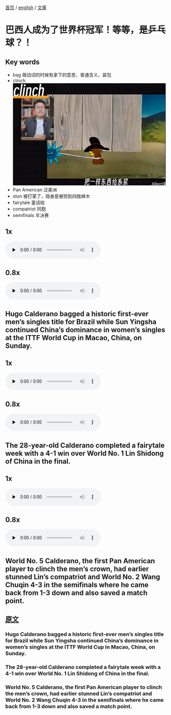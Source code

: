 [首页](https://printjs.github.io/blog) / [english](https://printjs.github.io/blog/docs/english) / [文章](https://printjs.github.io/blog/docs/english/course_speak)

# 巴西人成为了世界杯冠军！等等，是乒乓球？！

## Key words
- bag 做动词的时候有拿下的意思，普通含义，装包
- clinch ![系紧](image.png)
- Pan American 泛美洲
- stun 被打蒙了，隐身是被惊到四肢麻木
- fairytale 童话般
- compatriot 同胞
- semifinals 半决赛

## 1x
<audio id="audio" controls="" preload="none">
    <source id="mp3" src="./audio_1_1.wav">
</audio>

## 0.8x
<audio id="audio" controls="" preload="none">
    <source id="mp3" src="./audio_1_0.8.wav">
</audio>

## Hugo Calderano bagged a historic first-ever men’s singles title for Brazil while Sun Yingsha continued China’s dominance in women’s singles at the ITTF World Cup in Macao, China, on Sunday.
 
## 1x
<audio id="audio" controls="" preload="none">
    <source id="mp3" src="./audio_2_1.wav">
</audio>

## 0.8x
<audio id="audio" controls="" preload="none">
    <source id="mp3" src="./audio_2_0.8.wav">
</audio>

## The 28-year-old Calderano completed a fairytale week with a 4-1 win over World No. 1 Lin Shidong of China in the final.

## 1x
<audio id="audio" controls="" preload="none">
    <source id="mp3" src="./audio_3_1.wav">
</audio>

## 0.8x
<audio id="audio" controls="" preload="none">
    <source id="mp3" src="./audio_3_0.8.wav">
</audio>

## World No. 5 Calderano, the first Pan American player to clinch the men’s crown, had earlier stunned Lin’s compatriot and World No. 2 Wang Chuqin 4-3 in the semifinals where he came back from 1-3 down and also saved a match point.

## [原文](https://www.bilibili.com/video/BV1rz5Cz1E3d?t=213.2)

### Hugo Calderano bagged a historic first-ever men’s singles title for Brazil while Sun Yingsha continued China’s dominance in women’s singles at the ITTF World Cup in Macao, China, on Sunday.
 
### The 28-year-old Calderano completed a fairytale week with a 4-1 win over World No. 1 Lin Shidong of China in the final.
 
### World No. 5 Calderano, the first Pan American player to clinch the men’s crown, had earlier stunned Lin’s compatriot and World No. 2 Wang Chuqin 4-3 in the semifinals where he came back from 1-3 down and also saved a match point.